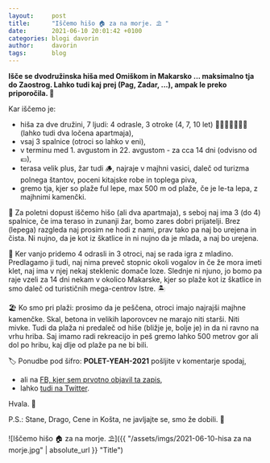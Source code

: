 ```yaml
---
layout:     post
title:      "Iščemo hišo 🏠 za na morje. ⛱ "
date:       2021-06-10 20:01:42 +0100
categories: blogi davorin
author:		davorin
tags:		blog
---
```


**Išče se dvodružinska hiša med Omiškom in Makarsko ... maksimalno tja do Zaostrog. Lahko tudi kaj prej (Pag, Zadar, ...), ampak le preko priporočila. 🔎**

Kar iščemo je:
- hiša za dve družini, 7 ljudi: 4 odrasle, 3 otroke (4, 7, 10 let) 👨‍👩‍👧👨‍👩‍👧‍👦 (lahko tudi dva ločena apartmaja),
- vsaj 3 spalnice (otroci so lahko v eni),
- v terminu med 1. avgustom in 22. avgustom - za cca 14 dni (odvisno od 💶),
- terasa velik plus, žar tudi 🪵, najraje v majhni vasici, daleč od turizma polnega štantov, poceni kitajske robe in toplega piva, 
- gremo tja, kjer so plaže ful lepe, max 500 m od plaže, če je le-ta lepa, z majhnimi kamenčki.

🏡 Za poletni dopust iščemo hišo (ali dva apartmaja), s seboj naj ima 3 (do 4) spalnice, če ima teraso in zunanji žar, bomo zares dobri prijatelji. Brez (lepega) razgleda naj prosim ne hodi z nami, prav tako pa naj bo urejena in čista. Ni nujno, da je kot iz škatlice in ni nujno da je mlada, a naj bo urejena.

🥃 Ker vanjo pridemo 4 odrasli in 3 otroci, naj se rada igra z mladino. Predlagamo ji tudi, naj nima preveč stopnic okoli vogalov in če že mora imeti klet, naj ima v njej nekaj steklenic domače loze. Slednje ni njuno, jo bomo pa raje vzeli za 14 dni nekam v okolico Makarske, kjer so plaže kot iz škatlice in smo daleč od turističnih mega-centrov Istre. 🏝

🏖 Ko smo pri plaži: prosimo da je peščena, otroci imajo najrajši majhne kamenčke. Skal, betona in velikih laporovcev ne marajo niti starši. Niti mivke. Tudi da plaža ni predaleč od hiše (bližje je, bolje je) in da ni ravno na vrhu hriba. Saj imamo radi rekreacijo in peš gremo lahko 500 metrov gor ali dol po hribu, kaj dlje od plaže pa ne bi bili. 

🏷 Ponudbe pod šifro: **POLET-YEAH-2021** pošljite v komentarje spodaj, 
- ali na [FB, kjer sem prvotno objavil ta zapis](https://www.facebook.com/DavorinPavlica/posts/10159704834589260),
- lahko [tudi na Twitter](https://twitter.com/DavorinPavlica/status/1403064149618266112).

Hvala. 🙏

P.S.: Stane, Drago, Cene in Košta, ne javljajte se, smo že dobili. 👋

![Iščemo hišo 🏠 za na morje. ⛱]({{ "/assets/imgs/2021-06-10-hisa za na morje.jpg" | absolute_url }} "Title")